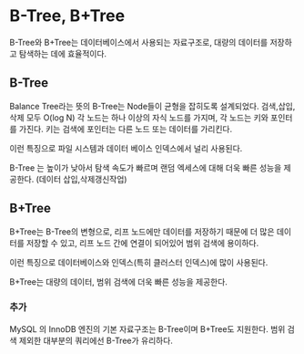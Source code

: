 # B-Tree, B+Tree

B-Tree와 B+Tree는 데이터베이스에서 사용되는 자료구조로, 대량의 데이터를 저장하고 탐색하는 데에 효율적이다.

## B-Tree

Balance Tree라는 뜻의 B-Tree는 Node들이 균형을 잡히도록 설계되었다. 검색,삽입,삭제 모두 O(log N)
각 노드는 하나 이상의 자식 노드를 가지며, 각 노드는 키와 포인터를 가진다. 키는 검색에 포인터는 다른 노드 또는 데이터를 가리킨다.

이런 특징으로 파일 시스템과 데이터 베이스 인덱스에서 널리 사용된다.

B-Tree 는 높이가 낮아서 탐색 속도가 빠르며 랜덤 엑세스에 대해 더욱 빠른 성능을 제공한다. (데이터 삽입,삭제갱신작업)

## B+Tree

B+Tree는 B-Tree의 변형으로, 리프 노드에만 데이터를 저장하기 때문에 더 많은 데이터를 저장할 수 있고, 리프 노드 간에 연결이 되어있어 범위 검색에 용이하다. 

이런 특징으로 데이터베이스와 인덱스(특히 클러스터 인덱스)에 많이 사용된다.

B+Tree는 대량의 데이터, 범위 검색에 더욱 빠른 성능을 제공한다.

### 추가

MySQL 의 InnoDB 엔진의 기본 자료구조는 B-Tree이며 B+Tree도 지원한다. 
범위 검색 제외한 대부분의 쿼리에선 B-Tree가 유리하다.
